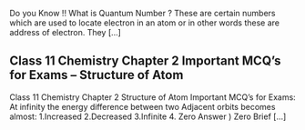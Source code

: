Do you Know !! What is Quantum Number ? These are certain numbers which are used to locate electron in an atom or in other words these are address of electron. They […]

## Class 11 Chemistry Chapter 2 Important MCQ’s for Exams – Structure of Atom

Class 11 Chemistry Chapter 2 Structure of Atom Important MCQ’s for Exams: At infinity the energy difference between two Adjacent orbits becomes almost: 1.Increased 2.Decreased 3.Infinite 4. Zero Answer ) Zero Brief […]